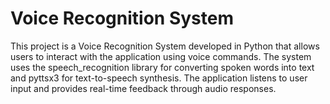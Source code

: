 # Voice Recognition System

This project is a Voice Recognition System developed in Python that allows users to interact with the application using voice commands. The system uses the speech_recognition library for converting spoken words into text and pyttsx3 for text-to-speech synthesis. The application listens to user input and provides real-time feedback through audio responses.

